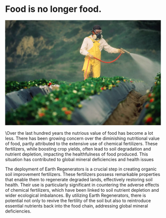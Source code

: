 # Food is no longer food.

![](img/pesticide.webp)

\Over the last hundred years the nutrious value of food has become a lot less. There has been growing concern over the diminishing nutritional value of food, partly attributed to the extensive use of chemical fertilizers. These fertilizers, while boosting crop yields, often lead to soil degradation and nutrient depletion, impacting the healthfulness of food produced. This situation has contributed to global mineral deficiencies and health issues

The deployment of Earth Regenerators is a crucial step in creating organic soil improvement fertilizers. These fertilizers possess remarkable properties that enable them to regenerate degraded lands, effectively restoring soil health. Their use is particularly significant in countering the adverse effects of chemical fertilizers, which have been linked to soil nutrient depletion and wider ecological imbalances. By utilizing Earth Regenerators, there is potential not only to revive the fertility of the soil but also to reintroduce essential nutrients back into the food chain, addressing global mineral deficiencies.
